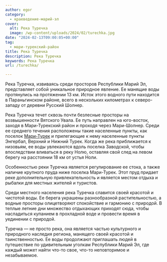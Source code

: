 ```yaml
---
author: egor
category:
  - краеведение-марий-эл
cover:
  alt: Река Туречка
  image: /wp-content/uploads/2024/02/turechka.jpg
date: "2024-02-13T09:00:05+00:00"
tag:
  - мари-турекский-район
title: Река Туречка
description: Река Туречка
keywords: Река Туречка
url: /turechka/

---
```

Река Туречка, извиваясь среди просторов Республики Марий Эл, представляет собой уникальное природное явление. Ее манящие воды протянулись на протяжении 13 км. Исток этого водного пути находится в Параньгинском районе, всего в нескольких километрах к северо-западу от деревни Русский Шолнер.

Река Туречка течет сквозь почти безлесные просторы на возвышенности Вятского Увала. Ее путь направлен на юго-восток, заходя в Мари-Турекский район и проходя через Мари-Шолнер. Среди ее среднего течения расположены такие населенные пункты, как поселок [Мари-Турек](/sovetskie-otkrytki/) и прилегающие к нему населенные пункты Энгербал, Верхний и Нижний Турек. Когда же река приближается к низовьям, ее воды увлекаются вдоль поселка Заводской, чтобы впоследствии вливаться в реку Нолю, оставляя свой след на левом берегу на расстоянии 18 км от устья Ноли.

Особенностью реки Туречка является регулирование ее стока, а также наличие крупного пруда ниже поселка Мари-Турек. Этот пруд придает реке дополнительную привлекательность и является местом отдыха и рыбалки для местных жителей и туристов.

Среди местного населения река Туречка славится своей красотой и чистотой воды. Ее берега украшены разнообразной растительностью, а водные просторы олицетворяют спокойствие и гармонию с природой. В теплые летние дни множество отдыхающих приходят сюда, чтобы насладиться купанием в прохладной воде и провести время в уединении с природой.

Туречка — не просто река, она является частью культурного и природного наследия региона, манящего своей красотой и таинственностью. Ее воды продолжают приглашать людей в путешествие по удивительным уголкам Республики Марий Эл, где каждый может найти что-то свое, что-то неповторимое и незабываемое.
